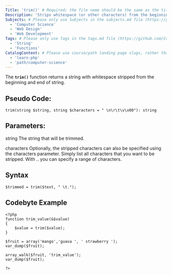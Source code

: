 ```yaml
---
Title: 'trim()' # Required; the file name should be the same as the title, but lowercase, with dashes instead of spaces, and all punctuation removed
Description: 'Strips whitespace (or other characters) from the beginning and end of a string.' # Required; ideally under 150 characters and starts with a noun (used in search engine results and content previews)
Subjects: # Please only use Subjects in the subjects.md file (https://github.com/Codecademy/docs/blob/main/documentation/subjects.md). If that list feels insufficient, feel free to create a new Subject and add it to subjects.md in your PR!
  - 'Computer Science'
  - 'Web Design'
  - 'Web Development'
Tags: # Please only use Tags in the tags.md file (https://github.com/Codecademy/docs/blob/main/documentation/tags.md). If that list feels insufficient, feel free to create a new Tag and add it to tags.md in your PR!
  - 'String'
  - 'Functions'
CatalogContent: # Please use course/path landing page slugs, rather than linking to individual content items. If listing multiple items, please put the most relevant one first
  - 'learn-php'
  - 'path/computer-science'
---
```


The **`trim()`** function returns a string with whitespace stripped from the beginning and end of string.

## Pseudo Code:

`trim(string $string, string $characters = " \n\r\t\v\x00"): string`

Parameters:
------------------------------------------------------
string
The string that will be trimmed.

characters
Optionally, the stripped characters can also be specified using the characters parameter. Simply list all characters that you want to be stripped. With .. you can specify a range of characters.

## Syntax

`$trimmed = trim($text, " \t.");`

## Codebyte Example

```
<?php
function trim_value(&$value) 
{ 
    $value = trim($value); 
}

$fruit = array('mango','guava ', ' strawberry ');
var_dump($fruit);

array_walk($fruit, 'trim_value');
var_dump($fruit);

?>
```
